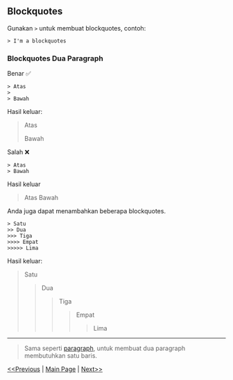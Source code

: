 ## Blockquotes

Gunakan `>` untuk membuat blockquotes, contoh:

```
> I'm a blockquotes
```

### Blockquotes Dua Paragraph

Benar ✅
```
> Atas
>
> Bawah
```
Hasil keluar:

> Atas
>
> Bawah

Salah ❌
```
> Atas
> Bawah
```
Hasil keluar

> Atas
> Bawah

Anda juga dapat menambahkan beberapa blockquotes.
```
> Satu
>> Dua
>>> Tiga
>>>> Empat
>>>>> Lima
```
Hasil keluar:
> Satu
>> Dua
>>> Tiga
>>>> Empat
>>>>> Lima

---

> Sama seperti [paragraph](/id/Typography/paragraph.md), 
untuk membuat dua paragraph membutuhkan satu baris.

[<<Previous]() | [Main Page](/index.md) | [Next>>]()
